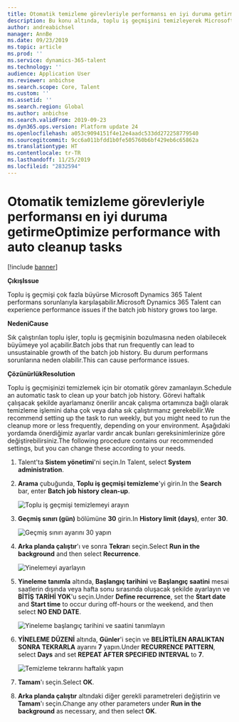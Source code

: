 ```yaml
---
title: Otomatik temizleme görevleriyle performansı en iyi duruma getirme
description: Bu konu altında, toplu iş geçmişini temizleyerek Microsoft Dynamics 365 Talent ile ilgili bazı performans sorunlarının nasıl çözüleceğini açıklamaktadır.
author: andreabichsel
manager: AnnBe
ms.date: 09/23/2019
ms.topic: article
ms.prod: ''
ms.service: dynamics-365-talent
ms.technology: ''
audience: Application User
ms.reviewer: anbichse
ms.search.scope: Core, Talent
ms.custom: ''
ms.assetid: ''
ms.search.region: Global
ms.author: anbichse
ms.search.validFrom: 2019-09-23
ms.dyn365.ops.version: Platform update 24
ms.openlocfilehash: a053c9094151f4e12e4aadc533dd272258779540
ms.sourcegitcommit: 9cc6a011bfdd1b0fe505760b6bf429eb6c65862a
ms.translationtype: HT
ms.contentlocale: tr-TR
ms.lasthandoff: 11/25/2019
ms.locfileid: "2832594"
---
```

# <a name="optimize-performance-with-auto-cleanup-tasks"></a><span data-ttu-id="7167e-103">Otomatik temizleme görevleriyle performansı en iyi duruma getirme</span><span class="sxs-lookup"><span data-stu-id="7167e-103">Optimize performance with auto cleanup tasks</span></span>

[!include [banner](includes/banner.md)]

<span data-ttu-id="7167e-104">**Çıkış**</span><span class="sxs-lookup"><span data-stu-id="7167e-104">**Issue**</span></span>

<span data-ttu-id="7167e-105">Toplu iş geçmişi çok fazla büyürse Microsoft Dynamics 365 Talent performans sorunlarıyla karşılaşabilir.</span><span class="sxs-lookup"><span data-stu-id="7167e-105">Microsoft Dynamics 365 Talent can experience performance issues if the batch job history grows too large.</span></span>

<span data-ttu-id="7167e-106">**Nedeni**</span><span class="sxs-lookup"><span data-stu-id="7167e-106">**Cause**</span></span>

<span data-ttu-id="7167e-107">Sık çalıştırılan toplu işler, toplu iş geçmişinin bozulmasına neden olabilecek büyümeye yol açabilir.</span><span class="sxs-lookup"><span data-stu-id="7167e-107">Batch jobs that run frequently can lead to unsustainable growth of the batch job history.</span></span> <span data-ttu-id="7167e-108">Bu durum performans sorunlarına neden olabilir.</span><span class="sxs-lookup"><span data-stu-id="7167e-108">This can cause performance issues.</span></span> 

<span data-ttu-id="7167e-109">**Çözünürlük**</span><span class="sxs-lookup"><span data-stu-id="7167e-109">**Resolution**</span></span>

<span data-ttu-id="7167e-110">Toplu iş geçmişinizi temizlemek için bir otomatik görev zamanlayın.</span><span class="sxs-lookup"><span data-stu-id="7167e-110">Schedule an automatic task to clean up your batch job history.</span></span> <span data-ttu-id="7167e-111">Görevi haftalık çalışacak şekilde ayarlamanız önerilir ancak çalışma ortamınıza bağlı olarak temizleme işlemini daha çok veya daha sık çalıştırmanız gerekebilir.</span><span class="sxs-lookup"><span data-stu-id="7167e-111">We recommend setting up the task to run weekly, but you might need to run the cleanup more or less frequently, depending on your environment.</span></span> <span data-ttu-id="7167e-112">Aşağıdaki yordamda önerdiğimiz ayarlar vardır ancak bunları gereksinimlerinize göre değiştirebilirsiniz.</span><span class="sxs-lookup"><span data-stu-id="7167e-112">The following procedure contains our recommended settings, but you can change these according to your needs.</span></span>

1. <span data-ttu-id="7167e-113">Talent'ta **Sistem yönetimi**'ni seçin.</span><span class="sxs-lookup"><span data-stu-id="7167e-113">In Talent, select **System administration**.</span></span>

2. <span data-ttu-id="7167e-114">**Arama** çubuğunda, **Toplu iş geçmişi temizleme**'yi girin.</span><span class="sxs-lookup"><span data-stu-id="7167e-114">In the **Search** bar, enter **Batch job history clean-up**.</span></span>

   ![Toplu iş geçmişi temizlemeyi arayın](media/talent-batch-history-cleanup-search-bar.png)

3. <span data-ttu-id="7167e-116">**Geçmiş sınırı (gün)** bölümüne **30** girin.</span><span class="sxs-lookup"><span data-stu-id="7167e-116">In **History limit (days)**, enter **30**.</span></span>

   ![Geçmiş sınırı ayarını 30 yapın](media/talent-batch-history-cleanup-history-limit.png)

4. <span data-ttu-id="7167e-118">**Arka planda çalıştır**'ı ve sonra **Tekrar**ı seçin.</span><span class="sxs-lookup"><span data-stu-id="7167e-118">Select **Run in the background** and then select **Recurrence**.</span></span>

   ![Yinelemeyi ayarlayın](media/talent-batch-history-cleanup-recurrence.png)

5. <span data-ttu-id="7167e-120">**Yineleme tanımla** altında, **Başlangıç tarihini** ve **Başlangıç saatini** mesai saatlerin dışında veya hafta sonu sırasında oluşacak şekilde ayarlayın ve **BİTİŞ TARİHİ YOK**'u seçin.</span><span class="sxs-lookup"><span data-stu-id="7167e-120">Under **Define recurrence**, set the **Start date** and **Start time** to occur during off-hours or the weekend, and then select **NO END DATE**.</span></span> 

   ![Yineleme başlangıç tarihini ve saatini tanımlayın](media/talent-batch-history-cleanup-define-recurrence.png)

6. <span data-ttu-id="7167e-122">**YİNELEME DÜZENİ** altında, **Günler**'i seçin ve **BELİRTİLEN ARALIKTAN SONRA TEKRARLA** ayarını **7** yapın.</span><span class="sxs-lookup"><span data-stu-id="7167e-122">Under **RECURRENCE PATTERN**, select **Days** and set **REPEAT AFTER SPECIFIED INTERVAL** to **7**.</span></span>

   ![Temizleme tekrarını haftalık yapın](media/talent-batch-history-cleanup-recurrence-pattern.png)

7. <span data-ttu-id="7167e-124">**Tamam**'ı seçin.</span><span class="sxs-lookup"><span data-stu-id="7167e-124">Select **OK**.</span></span>

8. <span data-ttu-id="7167e-125">**Arka planda çalıştır** altındaki diğer gerekli parametreleri değiştirin ve **Tamam**'ı seçin.</span><span class="sxs-lookup"><span data-stu-id="7167e-125">Change any other parameters under **Run in the background** as necessary, and then select **OK**.</span></span>

